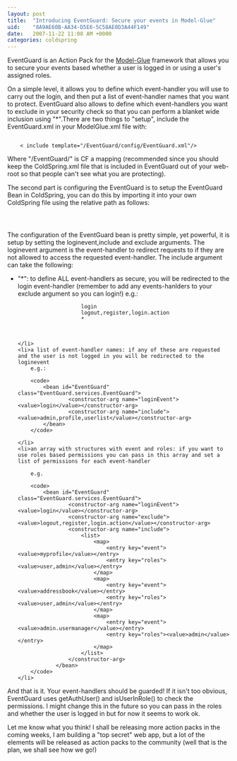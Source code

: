 ```yaml
---
layout: post
title:  "Introducing EventGuard: Secure your events in Model-Glue"
uid:	"8A9AE60B-AA34-D5E6-5C58AE0D3A44F149"
date:   2007-11-22 11:08 AM +0000
categories: coldspring
---
```

EventGuard is an Action Pack for the <a href="http://www.model-glue.com/" title="The Model-Glue Framework">Model-Glue</a> framework that allows you to secure your events based whether a user is logged in or using a user's assigned roles.

On a simple level, it allows you to define which event-handler you will use to carry out the login, and then put a list of event-handler names that you want to protect. EventGuard also allows to define which event-handlers you want to exclude in your security check so that you can perform a blanket wide inclusion using "*".There are two things to "setup", include the EventGuard.xml in your ModelGlue.xml file with:

<code>
	< include template="/EventGuard/config/EventGuard.xml"/>
</code>

Where "/EventGuard/" is CF a mapping (recommended since you should keep the ColdSpring.xml file that is included in EventGuard out of your web-root so that people can't see what you are protecting). 

The second part is configuring the EventGuard is to setup the EventGuard Bean in ColdSpring, you can do this by importing it into your own ColdSpring file using the relative path as follows:

<code>
	<import resource="../../EventGuard/config/ColdSpring.xml" />
</code>


The configuration of the EventGuard bean is pretty simple, yet powerful, it is setup by setting the loginevent,include and exclude arguments.
The loginevent argument is the event-handler to redirect requests to if they are not allowed to access the requested event-handler.
The include argument can take the following: 

<ul>
	<li>"*": to define ALL event-handlers as secure, you will be redirected to the login event-handler (remember to add any events-hanlders to your exclude argument so you can login!)
		e.g.:
		<code>
			<bean id="EventGuard" class="EventGuard.services.EventGuard">
					<constructor-arg name="loginEvent"><value>login</value></constructor-arg>
					<constructor-arg name="exclude"><value>logout,register,login.action</value></constructor-arg>
					<constructor-arg name="include"><value>*</value></constructor-arg>
			</bean>
		</code>
		
	</li>
	<li>a list of event-handler names: if any of these are requested and the user is not logged in you will be redirected to the loginevent
		e.g.:
		
		<code>
			<bean id="EventGuard" class="EventGuard.services.EventGuard">
					<constructor-arg name="loginEvent"><value>login</value></constructor-arg>
					<constructor-arg name="include"><value>admin,profile,userlist</value></constructor-arg>
			</bean>	
		</code>
		
	</li>
	<li>an array with structures with event and roles: if you want to use roles based permissions you can pass in this array and set a list of permissions for each event-handler
		
		e.g.
		
		<code>
			<bean id="EventGuard" class="EventGuard.services.EventGuard">
					<constructor-arg name="loginEvent"><value>login</value></constructor-arg>
					<constructor-arg name="exclude"><value>logout,register,login.action</value></constructor-arg>
					<constructor-arg name="include">
						<list>
							<map>
								<entry key="event"><value>myprofile</value></entry>
								<entry key="roles"><value>user,admin</value></entry>
							</map>
							<map>
								<entry key="event"><value>addressbook</value></entry>
								<entry key="roles"><value>user,admin</value></entry>
							</map>
							<map>
								<entry key="event"><value>admin.usermanager</value></entry>
								<entry key="roles"><value>admin</value></entry>
							</map>
						</list>
					</constructor-arg>
				</bean>
		</code>
	</li>
</ul>

And that is it. Your event-handlers should be guarded! If it isn't too obvious, EventGuard uses getAuthUser() and isUserInRole() to check the permissions. I might change this in the future so you can pass in the roles and whether the user is logged in but for now it seems to work ok.

Let me know what you think! I shall be releasing more action packs in the coming weeks, I am building a "top secret" web app, but a lot of the elements will be released as action packs to the community (well that is the plan, we shall see how we go!)
